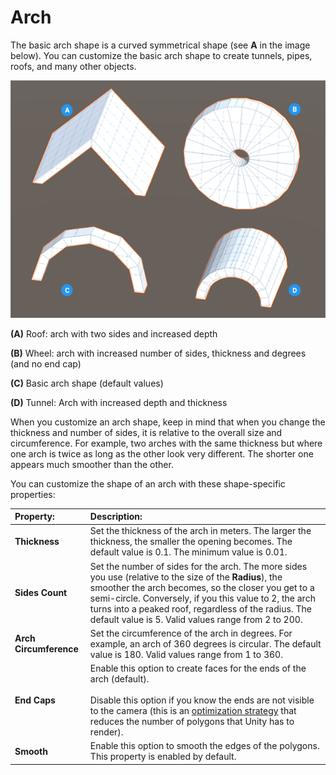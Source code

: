 # Arch
The basic arch shape is a curved symmetrical shape (see **A** in the image below). You can customize the basic arch shape to create tunnels, pipes, roofs, and many other objects.

![Arch shapes](images/shape-tool_arch.png)

**(A)** Roof: arch with two sides and increased depth

**(B)** Wheel: arch with increased number of sides, thickness and degrees (and no end cap)

**(C)** Basic arch shape (default values)

**(D)** Tunnel: Arch with increased depth and thickness

When you customize an arch shape, keep in mind that when you change the thickness and number of sides, it is relative to the overall size and circumference. For example, two arches with the same thickness but where one arch is twice as long as the other look very different. The shorter one appears much smoother than the other.

You can customize the shape of an arch with these shape-specific properties:


| **Property:** | **Description:**                                                                                                                                                                                                                                                                                                                         |
|:-- |:-----------------------------------------------------------------------------------------------------------------------------------------------------------------------------------------------------------------------------------------------------------------------------------------------------------------------------------------|
| __Thickness__ | Set the thickness of the arch in meters. The larger the thickness, the smaller the opening becomes. The default value is 0.1. The minimum value is 0.01.                                                                                                                                                                                 |
| __Sides Count__ | Set the number of sides for the arch. The more sides you use (relative to the size of the __Radius__), the smoother the arch becomes, so the closer you get to a semi-circle. Conversely, if you this value to 2, the arch turns into a peaked roof, regardless of the radius. The default value is 5. Valid values range from 2 to 200. |
| __Arch Circumference__ | Set the circumference of the arch in degrees. For example, an arch of 360 degrees is circular. The default value is 180. Valid values range from 1 to 360.                                                                                                                                                                               |
| __End Caps__ | Enable this option to create faces for the ends of the arch (default). <br /><br />Disable this option if you know the ends are not visible to the camera (this is an [optimization strategy](workflow-edit-tips.md) that reduces the number of polygons that Unity has to render).                                                      |
| **Smooth** | Enable this option to smooth the edges of the polygons. This property is enabled by default.                                                                                                                                                                                                                                             |
